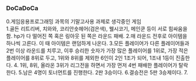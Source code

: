<h3>DoCaDoCa</h3>
0.게임응용프로그래밍 과목의 기말고사용 과제로 생각중인 게임<br>
1.골든 리트리버, 치와와, 코리안숏헤어(검은색), 웰시코기, 메인쿤 등이 서로 힘싸움을 함. hp가 다 떨어진 쪽 혹은 링아웃 된 쪽은 라운드 패배. 
2.매 라운드 전후로 아이템을 하나씩 고른다. 이 때 아이템은 랜덤하게 나온다.
3.모든 플레이어가 다른 플레이어들과 2번 이상 라운드를 치루고, 이후 승리한 숫자가 가장 많은 플레이어를 1위로, 가장 적은 플레이어를 8위로 두고, 1위와 8위를 제외한 6인이 2인 1조가 되어, 1조내 1등이 진출한다.
4. 1위, 8위, 올라온 3위가 리그전을 하면서 가장 먼저 4번 패배한 플레이어가 탈락한다.
5.남은 4명이 토너먼트를 진행한다. 2판 3승이다.
6.결승전은 5판 3승제이다. 
7.
